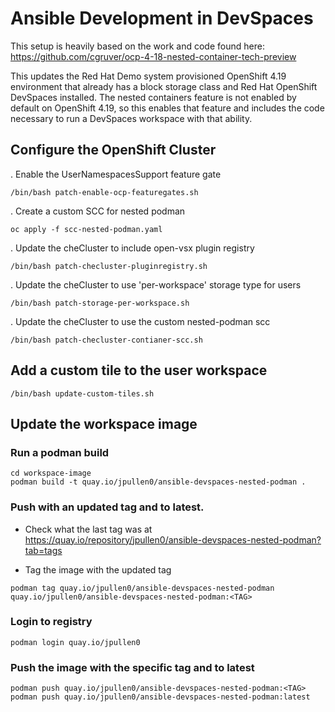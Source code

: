 # Ansible Development in DevSpaces

This setup is heavily based on the work and code found here:
https://github.com/cgruver/ocp-4-18-nested-container-tech-preview

This updates the Red Hat Demo system provisioned OpenShift 4.19 environment that already has a block storage class and Red Hat OpenShift DevSpaces installed. The nested containers feature is not enabled by default on OpenShift 4.19, so this enables that feature and includes the code necessary to run a DevSpaces workspace with that ability.

## Configure the OpenShift Cluster

. Enable the UserNamespacesSupport feature gate

```
/bin/bash patch-enable-ocp-featuregates.sh
```

. Create a custom SCC for nested podman

```
oc apply -f scc-nested-podman.yaml
```

. Update the cheCluster to include open-vsx plugin registry

```
/bin/bash patch-checluster-pluginregistry.sh
```

. Update the cheCluster to use 'per-workspace' storage type for users

```
/bin/bash patch-storage-per-workspace.sh
```

. Update the cheCluster to use the custom nested-podman scc

```
/bin/bash patch-checluster-contianer-scc.sh
```

## Add a custom tile to the user workspace

```
/bin/bash update-custom-tiles.sh
```

## Update the workspace image

### Run a podman build

```
cd workspace-image
podman build -t quay.io/jpullen0/ansible-devspaces-nested-podman .
```

### Push with an updated tag and to latest. 

* Check what the last tag was at https://quay.io/repository/jpullen0/ansible-devspaces-nested-podman?tab=tags

* Tag the image with the updated tag

```
podman tag quay.io/jpullen0/ansible-devspaces-nested-podman quay.io/jpullen0/ansible-devspaces-nested-podman:<TAG>
```

### Login to registry

```
podman login quay.io/jpullen0
```

### Push the image with the specific tag and to latest

```
podman push quay.io/jpullen0/ansible-devspaces-nested-podman:<TAG>
podman push quay.io/jpullen0/ansible-devspaces-nested-podman:latest
```